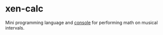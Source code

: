 # xen-calc
Mini programming language and [console](https://skarukas.github.io/xen-calc/) for performing math on musical intervals.
